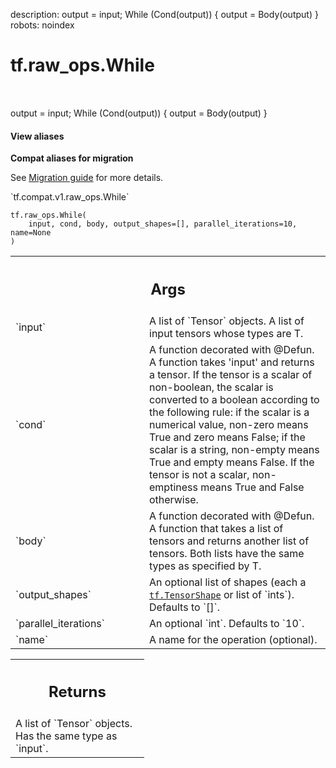 description: output = input; While (Cond(output)) { output = Body(output) }
robots: noindex

# tf.raw_ops.While

<!-- Insert buttons and diff -->

<table class="tfo-notebook-buttons tfo-api nocontent" align="left">

</table>



output = input; While (Cond(output)) { output = Body(output) }

<section class="expandable">
  <h4 class="showalways">View aliases</h4>
  <p>
<b>Compat aliases for migration</b>
<p>See
<a href="https://www.tensorflow.org/guide/migrate">Migration guide</a> for
more details.</p>
<p>`tf.compat.v1.raw_ops.While`</p>
</p>
</section>

<pre class="devsite-click-to-copy prettyprint lang-py tfo-signature-link">
<code>tf.raw_ops.While(
    input, cond, body, output_shapes=[], parallel_iterations=10, name=None
)
</code></pre>



<!-- Placeholder for "Used in" -->


<!-- Tabular view -->
 <table class="responsive fixed orange">
<colgroup><col width="214px"><col></colgroup>
<tr><th colspan="2"><h2 class="add-link">Args</h2></th></tr>

<tr>
<td>
`input`
</td>
<td>
A list of `Tensor` objects.
A list of input tensors whose types are T.
</td>
</tr><tr>
<td>
`cond`
</td>
<td>
A function decorated with @Defun.
A function takes 'input' and returns a tensor.  If the tensor is
a scalar of non-boolean, the scalar is converted to a boolean
according to the following rule: if the scalar is a numerical
value, non-zero means True and zero means False; if the scalar is
a string, non-empty means True and empty means False. If the
tensor is not a scalar, non-emptiness means True and False
otherwise.
</td>
</tr><tr>
<td>
`body`
</td>
<td>
A function decorated with @Defun.
A function that takes a list of tensors and returns another
list of tensors. Both lists have the same types as specified
by T.
</td>
</tr><tr>
<td>
`output_shapes`
</td>
<td>
An optional list of shapes (each a <a href="../../tf/TensorShape.md"><code>tf.TensorShape</code></a> or list of `ints`). Defaults to `[]`.
</td>
</tr><tr>
<td>
`parallel_iterations`
</td>
<td>
An optional `int`. Defaults to `10`.
</td>
</tr><tr>
<td>
`name`
</td>
<td>
A name for the operation (optional).
</td>
</tr>
</table>



<!-- Tabular view -->
 <table class="responsive fixed orange">
<colgroup><col width="214px"><col></colgroup>
<tr><th colspan="2"><h2 class="add-link">Returns</h2></th></tr>
<tr class="alt">
<td colspan="2">
A list of `Tensor` objects. Has the same type as `input`.
</td>
</tr>

</table>

